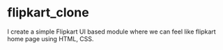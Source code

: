 # flipkart_clone
I create a simple Flipkart UI based module where we can feel like flipkart home page using HTML, CSS.
